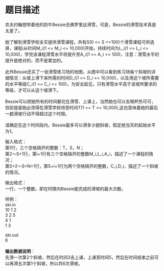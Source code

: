 # 题目描述


<p>
农夫约翰想带着他的奶牛Bessie去佛罗里达滑雪，可是，Bessie的滑雪技术真是太差了。<br/>
<br/>
她了解到滑雪学校全天提供滑雪课程，共有S(0 &lt;= S &lt;=100)个滑雪课程可供选择，课程i从时间M_i(1 &lt;= M_i &lt;= 10,000)开始，持续时间为L_i(1 &lt;= L_i &lt;= 10,000)，学完该课程滑雪水平将提升至A_i(1 &lt;= A_i &lt;= 100)，注意：滑雪水平的提升是绝对的，而不是累加的。<br/>
<br/>
此外Bessie还买了一张滑雪练习场的地图，从图中可以看到练习场每个斜坡的详细情况：从坡上滑下来所需的时间D_i(1 &lt;= D_i &lt;= 10,000)，以及滑这个坡所需要的水平等级C_i(1 &lt;= C_i &lt;= 100)，为安全起见，只有滑雪水平高于该坡所要求的等级，才可以从这个坡滑下。<br/>
<br/>
Bessie可以把她所有的时间都花在滑雪、上课上，当然她也可以去喝杯热可可，但前提是她必须得在滑雪学校待至时间T(1 &lt;= T &lt;= 10,000),这也意味着她的最后一趟滑坡行动不得超过这个时限。<br/>
<br/>
请确定在这个时间段内，Bessie最多可以滑多少趟斜坡，假定她当天的起始水平为1。
</p>
<p>
<span>输入格式：</span><br/>
<span>第1行，三个空格隔开的整数：T，S，N；<br/>
第2～S+1行，第i+1行有三个空格隔开的整数M_i,L_i,A_i，描述了一个课程的情况；<br/>
第S+2～S+N+1行，第S+i+1行为两个空格隔开的整数，C_i,D_i，描述了一个斜坡的情况。</span> 
</p>
<p>
<span>输出格式：</span><br/>
一行，一个整数，即在时限内Bessie能完成的滑坡的最大次数。
</p>
<p>
<span>样例：</span><br/>
ski.in<br/>
10 1 2<br/>
3 2 5<br/>
4 1<br/>
1 3
</p>
<p>
ski.out<br/>
6<br/>
<br/>
<span><strong>输出数据说明</strong></span>：<br/>
先滑一次第2个斜坡，然后在时间3去上课，上课至时间5，然后在时间结束之前可以再滑五次第1个斜坡，所以共6次滑坡。
</p>
<p>
<br/>
</p>
